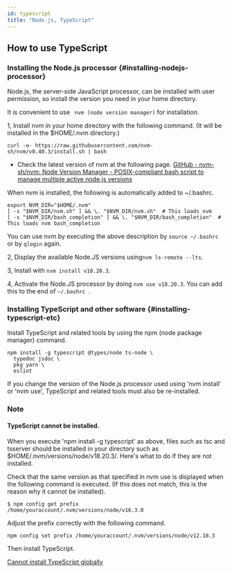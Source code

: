 ```yaml
---
id: typescript
title: "Node.js, TypeScript"
---
```


## How to use TypeScript

### Installing the Node.js processor {#installing-nodejs-processor}

Node.js, the server-side JavaScript processor, can be installed with user permission, so install the version you need in your home directory.

It is convenient to use ` nvm (node version manager)` for installation. 

1, Install nvm in your home directory with the following command. (It will be installed in the $HOME/.nvm directory.)

` curl -o- https://raw.githubusercontent.com/nvm-sh/nvm/v0.40.3/install.sh | bash `

- Check the latest version of nvm at the following page. [GitHub - nvm-sh/nvm: Node Version Manager - POSIX-compliant bash script to manage multiple active node.js versions](https://github.com/nvm-sh/nvm)

When nvm is installed, the following is automatically added to ~/.bashrc.

```
export NVM_DIR="$HOME/.nvm"
[ -s "$NVM_DIR/nvm.sh" ] && \. "$NVM_DIR/nvm.sh"  # This loads nvm
[ -s "$NVM_DIR/bash_completion" ] && \. "$NVM_DIR/bash_completion"  # This loads nvm bash_completion
```

You can use nvm by executing the above description by `source ~/.bashrc` or by `qlogin` again.

2, Display the available Node.JS versions using` nvm ls-remote --lts `. 

3, Install with ` nvm install v18.20.3 `.

4, Activate the Node.JS processor by doing ` nvm use v18.20.3 `. You can add this to the end of `~/.bashrc `.


### Installing TypeScript and other software {#installing-typescript-etc}

Install TypeScript and related tools by using the npm (node package manager) command.


```
npm install -g typescript @types/node ts-node \
  typedoc jsdoc \
  pkg yarn \
  eslint
```

If you change the version of the Node.js processor used using 'nvm install' or 'nvm use', TypeScript and related tools must also be re-installed.


### Note

#### TypeScript cannot be installed.

When you execute 'npm install -g typescript' as above, files such as tsc and tsserver should be installed in your directory such as $HOME/.nvm/versions/node/v18.20.3/. Here's what to do if they are not installed.

Check that the same version as that specified in nvm use is displayed when the following command is executed. (If this does not match, this is the reason why it cannot be installed).

```
$ npm config get prefix 
/home/youraccount/.nvm/versions/node/v16.3.0
```

Adjust the prefix correctly with the following command. 

` npm config set prefix /home/youraccount/.nvm/versions/node/v12.18.3 `
      
Then install TypeScript.

[Cannot install TypeScript globally](https://stackoverflow.com/questions/48518601/cannot-install-typescript-globally)


	 
